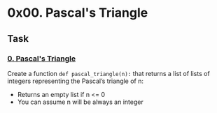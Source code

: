 # 0x00. Pascal's Triangle

## Task
### [0. Pascal's Triangle](./0-pascal_triangle.py)
Create a function `def pascal_triangle(n):` that returns a list of lists of integers representing the Pascal’s triangle of n:

- Returns an empty list if n <= 0
- You can assume n will be always an integer
